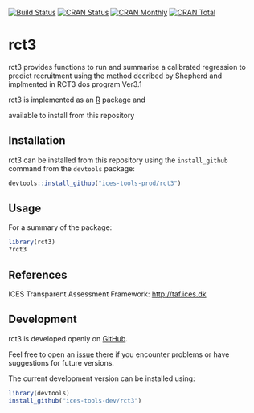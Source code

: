 [![Build Status](https://travis-ci.org/ices-tools-prod/rct3.svg?branch=master)](https://travis-ci.org/ices-tools-prod/rct3)
[![CRAN Status](http://r-pkg.org/badges/version/rct3)](https://cran.r-project.org/package=rct3)
[![CRAN Monthly](http://cranlogs.r-pkg.org/badges/rct3)](https://cran.r-project.org/package=rct3)
[![CRAN Total](http://cranlogs.r-pkg.org/badges/grand-total/rct3)](https://cran.r-project.org/package=rct3)


rct3
=======

rct3 provides functions to run and summarise a calibrated regression to predict recruitment 
  using the method decribed by Shepherd and implmented in RCT3 dos program Ver3.1

rct3 is implemented as an [R](https://www.r-project.org) package and
<!-- available on [CRAN](https://cran.r-project.org/package=rct3) - NOT YET!. -->
available to install from this repository

Installation
------------

rct3 can be installed from this repository using the  `install_github` command from
the `devtools` package:

```R
devtools::install_github("ices-tools-prod/rct3")
```

Usage
-----

For a summary of the package:

```R
library(rct3)
?rct3
```

References
----------

ICES Transparent Assessment Framework:
http://taf.ices.dk

Development
-----------

rct3 is developed openly on
[GitHub](https://github.com/ices-tools-dev/rct3).

Feel free to open an
[issue](https://github.com/ices-tools-dev/rct3/issues) there if you
encounter problems or have suggestions for future versions.

The current development version can be installed using:

```R
library(devtools)
install_github("ices-tools-dev/rct3")
```
